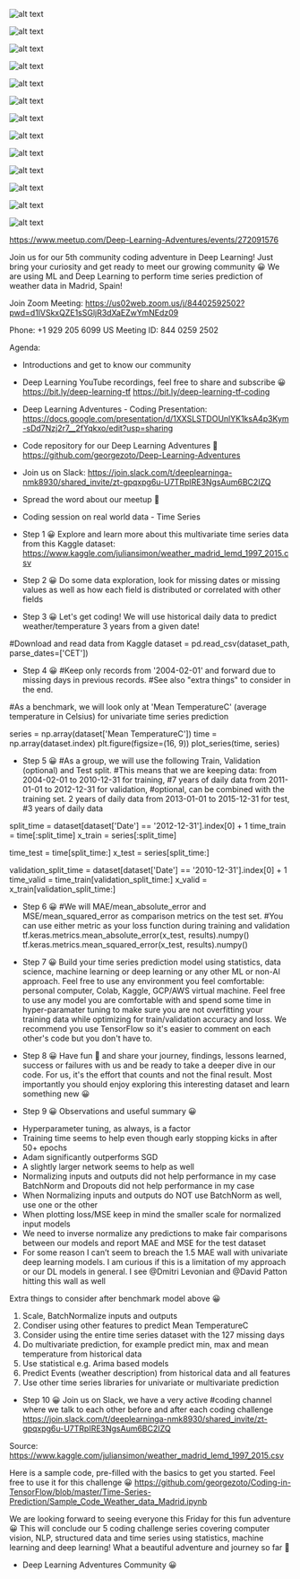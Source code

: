 ![alt text](../images/5-Weather-data-Madrid.png)

![alt text](../images/5-Weather-data-Madrid-1.png)

![alt text](../images/5-Weather-data-Madrid-2.png)

![alt text](../images/5-Weather-data-Madrid-3.png)

![alt text](../images/5-Weather-data-Madrid-4.png)

![alt text](../images/5-Weather-data-Madrid-5.png)

![alt text](../images/5-Weather-data-Madrid-6.png)

![alt text](../images/5-Weather-data-Madrid-7.png)

![alt text](../images/5-Weather-data-Madrid-8.png)

![alt text](../images/5-Weather-data-Madrid-9.png)

![alt text](../images/5-Weather-data-Madrid-10.png)

![alt text](../images/5-Weather-data-Madrid-11.png)

![alt text](../images/5-Weather-data-Madrid-12.png)

https://www.meetup.com/Deep-Learning-Adventures/events/272091576

Join us for our 5th community coding adventure in Deep Learning! Just bring your curiosity and get ready to meet our growing community 😀 We are using ML and Deep Learning to perform time series prediction of weather data in Madrid, Spain!

Join Zoom Meeting:
https://us02web.zoom.us/j/84402592502?pwd=d1lVSkxQZE1sSGljR3dXaEZwYmNEdz09

Phone: +1 929 205 6099 US
Meeting ID: 844 0259 2502

Agenda:
- Introductions and get to know our community

- Deep Learning YouTube recordings, feel free to share and subscribe 😀
https://bit.ly/deep-learning-tf
https://bit.ly/deep-learning-tf-coding

- Deep Learning Adventures - Coding Presentation:
https://docs.google.com/presentation/d/1XXSLSTDOUnlYK1ksA4p3Kym-sDd7Nzj2r7__2fYqkxo/edit?usp=sharing

- Code repository for our Deep Learning Adventures 🎉
https://github.com/georgezoto/Deep-Learning-Adventures

- Join us on Slack:
https://join.slack.com/t/deeplearninga-nmk8930/shared_invite/zt-gpqxpg6u-U7TRpIRE3NgsAum6BC2IZQ

- Spread the word about our meetup 🎉

- Coding session on real world data - Time Series
- Step 1 😀
Explore and learn more about this multivariate time series data from this Kaggle dataset:
https://www.kaggle.com/juliansimon/weather_madrid_lemd_1997_2015.csv

- Step 2 😀
Do some data exploration, look for missing dates or missing values as well as how each field is distributed or correlated with other fields

- Step 3 😀
Let's get coding! We will use historical daily data to predict weather/temperature 3 years from a given date!

#Download and read data from Kaggle
dataset = pd.read_csv(dataset_path, parse_dates=['CET'])

- Step 4 😀
#Keep only records from '2004-02-01' and forward due to missing days in previous records.
#See also "extra things" to consider in the end.

#As a benchmark, we will look only at 'Mean TemperatureC' (average temperature in Celsius) for univariate time series prediction

series = np.array(dataset['Mean TemperatureC'])
time = np.array(dataset.index)
plt.figure(figsize=(16, 9))
plot_series(time, series)

- Step 5 😀
#As a group, we will use the following Train, Validation (optional) and Test split.
#This means that we are keeping data:
from 2004-02-01 to 2010-12-31 for training, #7 years of daily data
from 2011-01-01 to 2012-12-31 for validation, #optional, can be combined with the training set. 2 years of daily data
from 2013-01-01 to 2015-12-31 for test, #3 years of daily data

split_time = dataset[dataset['Date'] == '2012-12-31'].index[0] + 1
time_train = time[:split_time]
x_train = series[:split_time]

time_test = time[split_time:]
x_test = series[split_time:]

validation_split_time = dataset[dataset['Date'] == '2010-12-31'].index[0] + 1
time_valid = time_train[validation_split_time:]
x_valid = x_train[validation_split_time:]

- Step 6 😀
#We will MAE/mean_absolute_error and MSE/mean_squared_error as comparison metrics on the test set.
#You can use either metric as your loss function during training and validation
tf.keras.metrics.mean_absolute_error(x_test, results).numpy()
tf.keras.metrics.mean_squared_error(x_test, results).numpy()

- Step 7 😀
Build your time series prediction model using statistics, data science, machine learning or deep learning or any other ML or non-AI approach. Feel free to use any environment you feel comfortable: personal computer, Colab, Kaggle, GCP/AWS virtual machine. Feel free to use any model you are comfortable with and spend some time in hyper-paramater tuning to make sure you are not overfitting your training data while optimizing for train/validation accuracy and loss. We recommend you use TensorFlow so it's easier to comment on each other's code but you don't have to.

- Step 8 😀
Have fun 🎉 and share your journey, findings, lessons learned, success or failures with us and be ready to take a deeper dive in our code. For us, it's the effort that counts and not the final result. Most importantly you should enjoy exploring this interesting dataset and learn something new 😀

- Step 9 😀
Observations and useful summary 😀  
* Hyperparameter tuning, as always, is a factor  
* Training time seems to help even though early stopping kicks in after 50+ epochs  
* Adam significantly outperforms SGD  
* A slightly larger network seems to help as well  
* Normalizing inputs and outputs did not help performance in my case  
BatchNorm and Dropouts did not help performance in my case  
* When Normalizing inputs and outputs do NOT use BatchNorm as well, use one or the other  
* When plotting loss/MSE keep in mind the smaller scale for normalized input models  
* We need to inverse normalize any predictions to make fair comparisons between our models and report MAE and MSE for the test dataset  
* For some reason I can’t seem to breach the 1.5 MAE wall with univariate deep learning models. I am curious if this is a limitation of my approach or our DL models in general. I see @Dmitri Levonian and @David Patton hitting this wall as well  

Extra things to consider after benchmark model above 😀  
1) Scale, BatchNormalize inputs and outputs   
2) Condiser using other features to predict Mean TemperatureC  
3) Consider using the entire time series dataset with the 127 missing days  
4) Do multivariate prediction, for example predict min, max and mean temperature from historical data  
5) Use statistical e.g. Arima based models  
6) Predict Events (weather description) from historical data and all features  
7) Use other time series libraries for univariate or multivariate prediction  

- Step 10 😀
Join us on Slack, we have a very active #coding channel where we talk to each other before and after each coding challenge
https://join.slack.com/t/deeplearninga-nmk8930/shared_invite/zt-gpqxpg6u-U7TRpIRE3NgsAum6BC2IZQ

Source:
https://www.kaggle.com/juliansimon/weather_madrid_lemd_1997_2015.csv

Here is a sample code, pre-filled with the basics to get you started. Feel free to use it for this challenge 😀
https://github.com/georgezoto/Coding-in-TensorFlow/blob/master/Time-Series-Prediction/Sample_Code_Weather_data_Madrid.ipynb

We are looking forward to seeing everyone this Friday for this fun adventure 😀 This will conclude our 5 coding challenge series covering computer vision, NLP, structured data and time series using statistics, machine learning and deep learning! What a beautiful adventure and journey so far 🎉  
- Deep Learning Adventures Community 😀  
